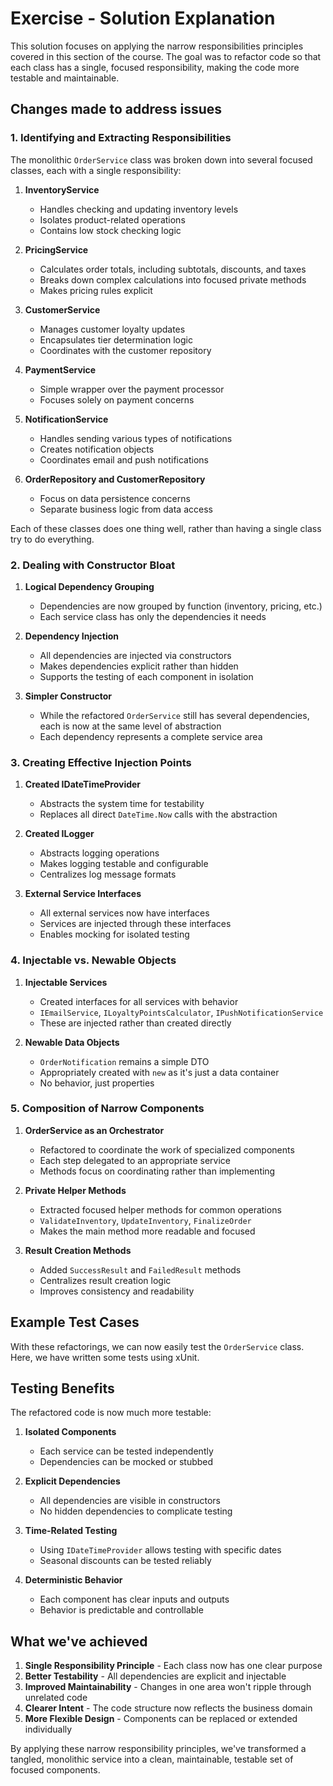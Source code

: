 # Exercise - Solution Explanation

This solution focuses on applying the narrow responsibilities principles covered in this section of the course. The goal was to refactor code so that each class has a single, focused responsibility, making the code more testable and maintainable.

## Changes made to address issues

### 1. Identifying and Extracting Responsibilities

The monolithic `OrderService` class was broken down into several focused classes, each with a single responsibility:

1. **InventoryService**
    - Handles checking and updating inventory levels
    - Isolates product-related operations
    - Contains low stock checking logic

2. **PricingService**
    - Calculates order totals, including subtotals, discounts, and taxes
    - Breaks down complex calculations into focused private methods
    - Makes pricing rules explicit

3. **CustomerService**
    - Manages customer loyalty updates
    - Encapsulates tier determination logic
    - Coordinates with the customer repository

4. **PaymentService**
    - Simple wrapper over the payment processor
    - Focuses solely on payment concerns

5. **NotificationService**
    - Handles sending various types of notifications
    - Creates notification objects
    - Coordinates email and push notifications

6. **OrderRepository and CustomerRepository**
    - Focus on data persistence concerns
    - Separate business logic from data access

Each of these classes does one thing well, rather than having a single class try to do everything.

### 2. Dealing with Constructor Bloat

1. **Logical Dependency Grouping**
    - Dependencies are now grouped by function (inventory, pricing, etc.)
    - Each service class has only the dependencies it needs

2. **Dependency Injection**
    - All dependencies are injected via constructors
    - Makes dependencies explicit rather than hidden
    - Supports the testing of each component in isolation

3. **Simpler Constructor**
    - While the refactored `OrderService` still has several dependencies, each is now at the same level of abstraction
    - Each dependency represents a complete service area

### 3. Creating Effective Injection Points

1. **Created IDateTimeProvider**
    - Abstracts the system time for testability
    - Replaces all direct `DateTime.Now` calls with the abstraction

2. **Created ILogger**
    - Abstracts logging operations
    - Makes logging testable and configurable
    - Centralizes log message formats

3. **External Service Interfaces**
    - All external services now have interfaces
    - Services are injected through these interfaces
    - Enables mocking for isolated testing

### 4. Injectable vs. Newable Objects

1. **Injectable Services**
    - Created interfaces for all services with behavior
    - `IEmailService`, `ILoyaltyPointsCalculator`, `IPushNotificationService`
    - These are injected rather than created directly

2. **Newable Data Objects**
    - `OrderNotification` remains a simple DTO
    - Appropriately created with `new` as it's just a data container
    - No behavior, just properties

### 5. Composition of Narrow Components

1. **OrderService as an Orchestrator**
    - Refactored to coordinate the work of specialized components
    - Each step delegated to an appropriate service
    - Methods focus on coordinating rather than implementing

2. **Private Helper Methods**
    - Extracted focused helper methods for common operations
    - `ValidateInventory`, `UpdateInventory`, `FinalizeOrder`
    - Makes the main method more readable and focused

3. **Result Creation Methods**
    - Added `SuccessResult` and `FailedResult` methods
    - Centralizes result creation logic
    - Improves consistency and readability

## Example Test Cases

With these refactorings, we can now easily test the `OrderService` class.
Here, we have written some tests using xUnit.

## Testing Benefits

The refactored code is now much more testable:

1. **Isolated Components**
    - Each service can be tested independently
    - Dependencies can be mocked or stubbed

2. **Explicit Dependencies**
    - All dependencies are visible in constructors
    - No hidden dependencies to complicate testing

3. **Time-Related Testing**
    - Using `IDateTimeProvider` allows testing with specific dates
    - Seasonal discounts can be tested reliably

4. **Deterministic Behavior**
    - Each component has clear inputs and outputs
    - Behavior is predictable and controllable

## What we've achieved

1. **Single Responsibility Principle** - Each class now has one clear purpose
2. **Better Testability** - All dependencies are explicit and injectable
3. **Improved Maintainability** - Changes in one area won't ripple through unrelated code
4. **Clearer Intent** - The code structure now reflects the business domain
5. **More Flexible Design** - Components can be replaced or extended individually

By applying these narrow responsibility principles, we've transformed a tangled, monolithic service into a clean, maintainable, testable set of focused components.